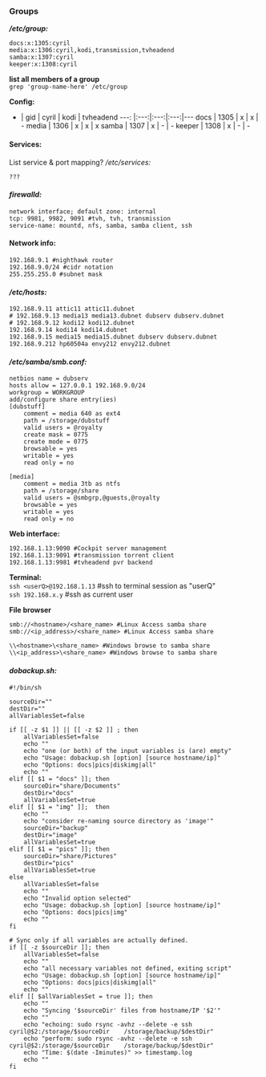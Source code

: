 ### Groups
**_/etc/group:_**  
```
docs:x:1305:cyril
media:x:1306:cyril,kodi,transmission,tvheadend
samba:x:1307:cyril
keeper:x:1308:cyril
```

**list all members of a group**  
`grep 'group-name-here' /etc/group`  

**Config:**
 +	| gid | cyril | kodi | tvheadend
---:	|:---:|:---:|:---:|---
docs | 1305 | x | x | -
media | 1306 | x | x | x
samba | 1307 | x | - | -
keeper	| 1308 | x | - | -

#### Services:
List service & port mapping?
_/etc/services:_
```
???  
```
#### _firewalld:_  
```
network interface; default zone: internal  
tcp: 9981, 9982, 9091 #tvh, tvh, transmission  
service-name: mountd, nfs, samba, samba client, ssh  
```
#### Network info:
```
192.168.9.1 #nighthawk router  
192.168.9.0/24 #cidr notation  
255.255.255.0 #subnet mask  
```
#### _/etc/hosts:_
```
192.168.9.11 attic11 attic11.dubnet  
# 192.168.9.13 media13 media13.dubnet dubserv dubserv.dubnet  
# 192.168.9.12 kodi12 kodi12.dubnet  
192.168.9.14 kodi14 kodi14.dubnet  
192.168.9.15 media15 media15.dubnet dubserv dubserv.dubnet
192.168.9.212 hp60504a envy212 envy212.dubnet  
```
#### _/etc/samba/smb.conf:_  
```
netbios name = dubserv
hosts allow = 127.0.0.1 192.168.9.0/24
workgroup = WORKGROUP
add/configure share entry(ies)
[dubstuff]
    comment = media 640 as ext4
    path = /storage/dubstuff
    valid users = @royalty
    create mask = 0775
    create mode = 0775
    browsable = yes
    writable = yes
    read only = no

[media]
    comment = media 3tb as ntfs
    path = /storage/share
    valid users = @smbgrp,@guests,@royalty
    browsable = yes
    writable = yes
    read only = no
```

**Web interface:**  
```
192.168.1.13:9090 #Cockpit server management
192.168.1.13:9091 #transmission torrent client
192.168.1.13:9981 #tvheadend pvr backend
```

**Terminal:**  
`ssh <userQ>@192.168.1.13` #ssh to terminal session as "userQ"  
`ssh 192.168.x.y` #ssh as current user

**File browser**  
```
smb://<hostname>/<share_name> #Linux Access samba share
smb://<ip_address>/<share_name> #Linux Access samba share

\\<hostname>\<share_name> #Windows browse to samba share
\\<ip_address>\<share_name> #Windows browse to samba share
```

#### _dobackup.sh:_
```
#!/bin/sh

sourceDir=""
destDir=""
allVariablesSet=false

if [[ -z $1 ]] || [[ -z $2 ]] ; then
	allVariablesSet=false
	echo ""
	echo "one (or both) of the input variables is (are) empty"
	echo "Usage: dobackup.sh [option] [source hostname/ip]"
	echo "Options: docs|pics|diskimg|all"
	echo ""
elif [[ $1 = "docs" ]];	then
	sourceDir="share/Documents"
	destDir="docs"
	allVariablesSet=true
elif [[ $1 = "img" ]];	then
	echo ""
	echo "consider re-naming source directory as 'image'"
	sourceDir="backup"
	destDir="image"
	allVariablesSet=true
elif [[ $1 = "pics" ]];	then
	sourceDir="share/Pictures"
	destDir="pics"
	allVariablesSet=true
else
	allVariablesSet=false
	echo ""
	echo "Invalid option selected"
	echo "Usage: dobackup.sh [option] [source hostname/ip]"
	echo "Options: docs|pics|img"
	echo ""
fi

# Sync only if all variables are actually defined.
if [[ -z $sourceDir ]]; then
	allVariablesSet=false
	echo ""
	echo "all necessary variables not defined, exiting script"
	echo "Usage: dobackup.sh [option] [source hostname/ip]"
	echo "Options: docs|pics|diskimg|all"
	echo ""
elif [[ $allVariablesSet = true ]]; then
	echo ""
	echo "Syncing '$sourceDir' files from hostname/IP '$2'"
	echo ""
	echo "echoing: sudo rsync -avhz --delete -e ssh cyril@$2:/storage/$sourceDir	/storage/backup/$destDir"
	echo "perform: sudo rsync -avhz --delete -e ssh cyril@$2:/storage/$sourceDir	/storage/backup/$destDir"
	echo "Time: $(date -Iminutes)" >> timestamp.log
	echo ""
fi
```

